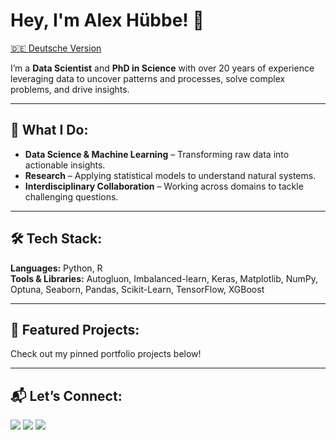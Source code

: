 # Hey, I'm Alex Hübbe! :wave:  
[🇩🇪 Deutsche Version](README.de.md)

I’m a **Data Scientist** and **PhD in Science** with over 20 years of experience leveraging data to uncover patterns and processes, solve complex problems, and drive insights.

---

## :microscope: What I Do:
- **Data Science & Machine Learning** – Transforming raw data into actionable insights.  
- **Research** – Applying statistical models to understand natural systems.  
- **Interdisciplinary Collaboration** – Working across domains to tackle challenging questions.  

---

## :hammer_and_wrench: Tech Stack:
**Languages:** Python, R  
**Tools & Libraries:** Autogluon, Imbalanced-learn, Keras, Matplotlib, NumPy, Optuna, Seaborn, Pandas, Scikit-Learn, TensorFlow, XGBoost

---

## :rocket: Featured Projects:
Check out my pinned portfolio projects below!

---

## :mailbox_with_mail: Let’s Connect:
<div style="display: inline-block"> 
  <a href="https://www.linkedin.com/in/alexhubbe/" target="_blank"><img src="https://img.shields.io/badge/-LinkedIn-%230077B5?style=for-the-badge&logo=linkedin&logoColor=white" target="_blank"></a>  
  <a href = "mailto:alexhubbe[at]yahoo.com"><img src="https://img.shields.io/badge/Yahoo-6001D2?style=for-the-badge&logo=yahoo&logoColor=white" target="_blank"></a>  
  <a href="https://orcid.org/0000-0002-3226-0144" target="_blank"><img src="https://img.shields.io/badge/ORCID-A6CE39?style=for-the-badge&logo=orcid&logoColor=white" target="_blank"></a>  
</div>
